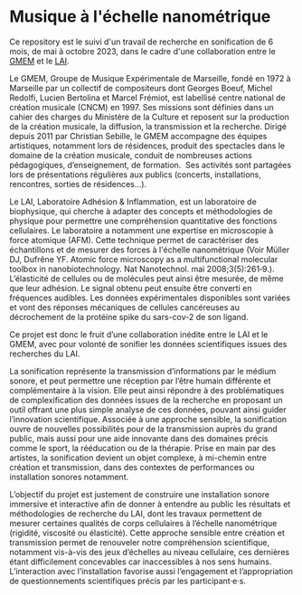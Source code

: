
# Musique à l'échelle nanométrique


Ce repository est le suivi d'un travail de recherche en sonification de 6 mois, de mai à octobre 2023, dans le cadre d'une collaboration entre le [GMEM](https://www.gmem.org) et le [LAI](https://labadhesioninflammation.org). 

Le GMEM, Groupe de Musique Expérimentale de Marseille, fondé en 1972 à Marseille par un collectif de compositeurs dont Georges Boeuf, Michel Redolfi, Lucien Bertolina et Marcel Frémiot, est labellisé centre national de création musicale (CNCM) en 1997. Ses missions sont définies dans un cahier des charges du Ministère de la Culture et reposent sur la production de la création musicale, la diffusion, la transmission et la recherche.
Dirigé depuis 2011 par Christian Sebille, le GMEM accompagne des équipes artistiques, notamment lors de résidences, produit des spectacles dans le domaine de la création musicale, conduit de nombreuses actions pédagogiques, d’enseignement, de formation. 
Ses activités sont partagées lors de présentations régulières aux publics (concerts, installations, rencontres, sorties de résidences…).


Le LAI, Laboratoire Adhésion & Inflammation, est un laboratoire de biophysique, qui cherche à adapter des concepts et méthodologies de physique pour permettre une compréhension quantitative des fonctions cellulaires. Le laboratoire a notamment une expertise en microscopie à force atomique (AFM). Cette technique permet de caractériser des échantillons et de mesurer des forces à l'échelle nanométrique (Voir Müller DJ, Dufrêne YF. Atomic force microscopy as a multifunctional molecular toolbox in nanobiotechnology. Nat Nanotechnol. mai 2008;3(5):261‑9.). L’élasticité de cellules ou de molécules peut ainsi être mesurée, de même que leur adhésion. Le signal obtenu peut ensuite être converti en fréquences audibles. Les données expérimentales disponibles sont variées et vont des réponses mécaniques de cellules cancéreuses au décrochement de la protéine spike du sars-cov-2 de son ligand.

Ce projet est donc le fruit d’une collaboration inédite entre le LAI et le GMEM, avec pour volonté de sonifier les données scientifiques issues des recherches du LAI. 

La sonification représente la transmission d’informations par le médium sonore, et peut permettre une réception par l’être humain différente et complémentaire à la vision. Elle peut ainsi répondre à des problématiques de complexification des données issues de la recherche en proposant un outil offrant une plus simple analyse de ces données, pouvant ainsi guider l’innovation scientifique. Associée à une approche sensible, la sonification ouvre de nouvelles possibilités pour de la transmission auprès du grand public, mais aussi pour une aide innovante dans des domaines précis comme le sport, la rééducation ou de la thérapie. Prise en main par des artistes, la sonification devient un objet complexe, à mi-chemin entre création et transmission, dans des contextes de performances ou installation sonores notamment.

L’objectif du projet est justement de construire une installation sonore immersive et interactive afin de donner à entendre au public les résultats et méthodologies de recherche du LAI, dont les travaux permettent de mesurer certaines qualités de corps cellulaires à l’échelle nanométrique (rigidité, viscosité ou élasticité). Cette approche sensible entre création et transmission permet de renouveler notre compréhension scientifique, notamment vis-à-vis des jeux d’échelles au niveau cellulaire, ces dernières étant difficilement concevables car inaccessibles à nos sens humains. L’interaction avec l’installation favorise aussi l’engagement et l’appropriation de questionnements scientifiques précis par les participant·e·s.
